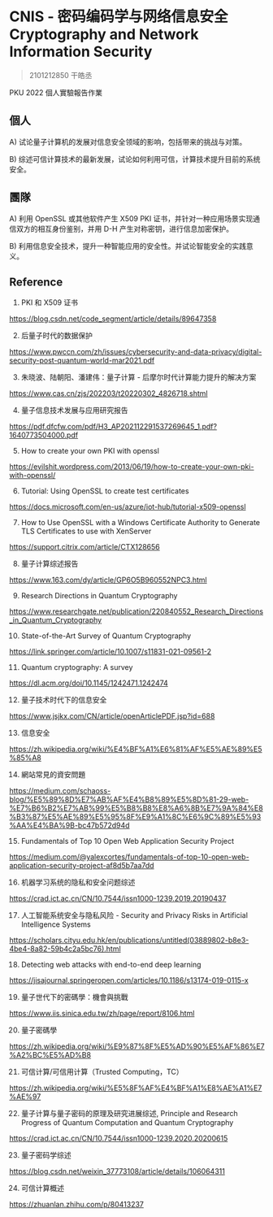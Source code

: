 # CNIS - 密码编码学与网络信息安全 Cryptography and Network Information Security

> 2101212850 干皓丞

PKU 2022 個人實驗報告作業


## 個人

A) 试论量子计算机的发展对信息安全领域的影响，包括带来的挑战与对策。

B) 综述可信计算技术的最新发展，试论如何利用可信，计算技术提升目前的系统安全。


## 團隊

A) 利用 OpenSSL 或其他软件产生 X509 PKI 证书，并针对一种应用场景实现通信双方的相互身份鉴别，并用 D-H 产生对称密钥，进行信息加密保护。

B) 利用信息安全技术，提升一种智能应用的安全性。并试论智能安全的实践意义。


## Reference

1. PKI 和 X509 证书

https://blog.csdn.net/code_segment/article/details/89647358


2. 后量子时代的数据保护

https://www.pwccn.com/zh/issues/cybersecurity-and-data-privacy/digital-security-post-quantum-world-mar2021.pdf


3. 朱晓波、陆朝阳、潘建伟：量子计算 - 后摩尔时代计算能力提升的解决方案

https://www.cas.cn/zjs/202203/t20220302_4826718.shtml


4. 量子信息技术发展与应用研究报告

https://pdf.dfcfw.com/pdf/H3_AP202112291537269645_1.pdf?1640773504000.pdf


5. How to create your own PKI with openssl

https://evilshit.wordpress.com/2013/06/19/how-to-create-your-own-pki-with-openssl/


6. Tutorial: Using OpenSSL to create test certificates

https://docs.microsoft.com/en-us/azure/iot-hub/tutorial-x509-openssl


7. How to Use OpenSSL with a Windows Certificate Authority to Generate TLS Certificates to use with XenServer

https://support.citrix.com/article/CTX128656


8. 量子计算综述报告

https://www.163.com/dy/article/GP6O5B960552NPC3.html


9. Research Directions in Quantum Cryptography

https://www.researchgate.net/publication/220840552_Research_Directions_in_Quantum_Cryptography


10. State-of-the-Art Survey of Quantum Cryptography

https://link.springer.com/article/10.1007/s11831-021-09561-2


11. Quantum cryptography: A survey

https://dl.acm.org/doi/10.1145/1242471.1242474


12. 量子技术时代下的信息安全

https://www.jsjkx.com/CN/article/openArticlePDF.jsp?id=688


13. 信息安全

https://zh.wikipedia.org/wiki/%E4%BF%A1%E6%81%AF%E5%AE%89%E5%85%A8


14. 網站常見的資安問題

https://medium.com/schaoss-blog/%E5%89%8D%E7%AB%AF%E4%B8%89%E5%8D%81-29-web-%E7%B6%B2%E7%AB%99%E5%B8%B8%E8%A6%8B%E7%9A%84%E8%B3%87%E5%AE%89%E5%95%8F%E9%A1%8C%E6%9C%89%E5%93%AA%E4%BA%9B-bc47b572d94d


15. Fundamentals of Top 10 Open Web Application Security Project

https://medium.com/@yalexcortes/fundamentals-of-top-10-open-web-application-security-project-af8d5b7aa7dd


16. 机器学习系统的隐私和安全问题综述

https://crad.ict.ac.cn/CN/10.7544/issn1000-1239.2019.20190437


17. 人工智能系统安全与隐私风险 - Security and Privacy Risks in Artificial Intelligence Systems

https://scholars.cityu.edu.hk/en/publications/untitled(03889802-b8e3-4be4-8a82-59b4c2a5bc76).html


18. Detecting web attacks with end-to-end deep learning

https://jisajournal.springeropen.com/articles/10.1186/s13174-019-0115-x


19. 量子世代下的密碼學：機會與挑戰

https://www.iis.sinica.edu.tw/zh/page/report/8106.html


20. 量子密碼學

https://zh.wikipedia.org/wiki/%E9%87%8F%E5%AD%90%E5%AF%86%E7%A2%BC%E5%AD%B8


21. 可信计算/可信用计算（Trusted Computing，TC）

https://zh.wikipedia.org/wiki/%E5%8F%AF%E4%BF%A1%E8%AE%A1%E7%AE%97


22. 量子计算与量子密码的原理及研究进展综述, Principle and Research Progress of Quantum Computation and Quantum Cryptography

https://crad.ict.ac.cn/CN/10.7544/issn1000-1239.2020.20200615


23. 量子密码学综述

https://blog.csdn.net/weixin_37773108/article/details/106064311


24. 可信计算概述

https://zhuanlan.zhihu.com/p/80413237











